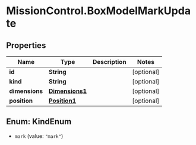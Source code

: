 # MissionControl.BoxModelMarkUpdate

## Properties
Name | Type | Description | Notes
------------ | ------------- | ------------- | -------------
**id** | **String** |  | [optional] 
**kind** | **String** |  | [optional] 
**dimensions** | [**Dimensions1**](Dimensions1.md) |  | [optional] 
**position** | [**Position1**](Position1.md) |  | [optional] 

<a name="KindEnum"></a>
## Enum: KindEnum

* `mark` (value: `"mark"`)

